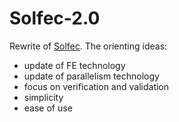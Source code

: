 # Solfec-2.0
Rewrite of [Solfec](https://parmes.org/solfec-1.0).
The orienting ideas:
* update of FE technology
* update of parallelism technology
* focus on verification and validation
* simplicity
* ease of use
